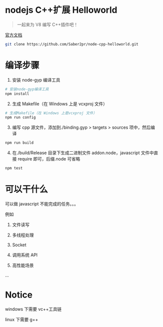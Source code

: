 # nodejs C++扩展 Helloworld

> 一起来为 V8 编写 C++插件吧！

[官方文档](http://nodejs.cn/api/addons.html)

```bash
git clone https://github.com/Saber2pr/node-cpp-helloworld.git
```

# 编译步骤

1. 安装 node-gyp 编译工具

```bash
# 安装node-gyp编译工具
npm install
```

2. 生成 Makefile（在 Windows 上是 vcxproj 文件）

```bash
# 生成Makefile（在 Windows 上是vcxproj 文件）
npm run config
```

3. 编写 cpp 源文件，添加到./binding.gyp > targets > sources 项中，然后编译

```bash
npm run build
```

4. 在./build/Release 目录下生成二进制文件 addon.node，javascript 文件中直接 require 即可，后缀.node 可省略

```bash
npm test
```

# 可以干什么

可以做 javascript 不能完成的任务。。。

例如

1. 文件读写

2. 多线程处理

3. Socket

4. 调用系统 API

5. 高性能场景

...

# Notice

windows 下需要 vc++工具链

linux 下需要 g++
